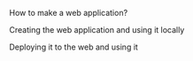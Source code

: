 How to make a web application?

Creating the web application and using it locally

Deploying it to the web and using it 